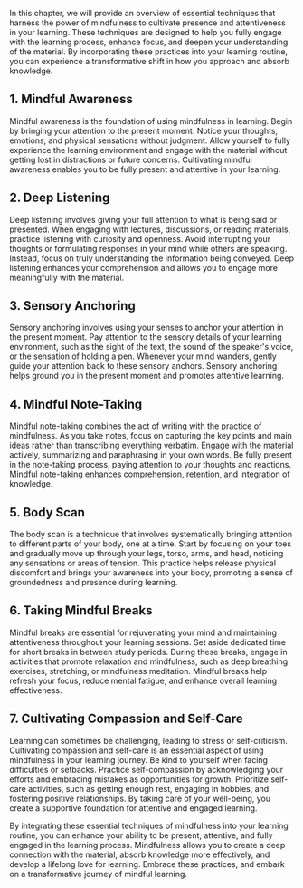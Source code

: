 
In this chapter, we will provide an overview of essential techniques that harness the power of mindfulness to cultivate presence and attentiveness in your learning. These techniques are designed to help you fully engage with the learning process, enhance focus, and deepen your understanding of the material. By incorporating these practices into your learning routine, you can experience a transformative shift in how you approach and absorb knowledge.

**1. Mindful Awareness**
------------------------

Mindful awareness is the foundation of using mindfulness in learning. Begin by bringing your attention to the present moment. Notice your thoughts, emotions, and physical sensations without judgment. Allow yourself to fully experience the learning environment and engage with the material without getting lost in distractions or future concerns. Cultivating mindful awareness enables you to be fully present and attentive in your learning.

**2. Deep Listening**
---------------------

Deep listening involves giving your full attention to what is being said or presented. When engaging with lectures, discussions, or reading materials, practice listening with curiosity and openness. Avoid interrupting your thoughts or formulating responses in your mind while others are speaking. Instead, focus on truly understanding the information being conveyed. Deep listening enhances your comprehension and allows you to engage more meaningfully with the material.

**3. Sensory Anchoring**
------------------------

Sensory anchoring involves using your senses to anchor your attention in the present moment. Pay attention to the sensory details of your learning environment, such as the sight of the text, the sound of the speaker's voice, or the sensation of holding a pen. Whenever your mind wanders, gently guide your attention back to these sensory anchors. Sensory anchoring helps ground you in the present moment and promotes attentive learning.

**4. Mindful Note-Taking**
--------------------------

Mindful note-taking combines the act of writing with the practice of mindfulness. As you take notes, focus on capturing the key points and main ideas rather than transcribing everything verbatim. Engage with the material actively, summarizing and paraphrasing in your own words. Be fully present in the note-taking process, paying attention to your thoughts and reactions. Mindful note-taking enhances comprehension, retention, and integration of knowledge.

**5. Body Scan**
----------------

The body scan is a technique that involves systematically bringing attention to different parts of your body, one at a time. Start by focusing on your toes and gradually move up through your legs, torso, arms, and head, noticing any sensations or areas of tension. This practice helps release physical discomfort and brings your awareness into your body, promoting a sense of groundedness and presence during learning.

**6. Taking Mindful Breaks**
----------------------------

Mindful breaks are essential for rejuvenating your mind and maintaining attentiveness throughout your learning sessions. Set aside dedicated time for short breaks in between study periods. During these breaks, engage in activities that promote relaxation and mindfulness, such as deep breathing exercises, stretching, or mindfulness meditation. Mindful breaks help refresh your focus, reduce mental fatigue, and enhance overall learning effectiveness.

**7. Cultivating Compassion and Self-Care**
-------------------------------------------

Learning can sometimes be challenging, leading to stress or self-criticism. Cultivating compassion and self-care is an essential aspect of using mindfulness in your learning journey. Be kind to yourself when facing difficulties or setbacks. Practice self-compassion by acknowledging your efforts and embracing mistakes as opportunities for growth. Prioritize self-care activities, such as getting enough rest, engaging in hobbies, and fostering positive relationships. By taking care of your well-being, you create a supportive foundation for attentive and engaged learning.

By integrating these essential techniques of mindfulness into your learning routine, you can enhance your ability to be present, attentive, and fully engaged in the learning process. Mindfulness allows you to create a deep connection with the material, absorb knowledge more effectively, and develop a lifelong love for learning. Embrace these practices, and embark on a transformative journey of mindful learning.
